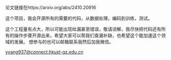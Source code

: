 论文链接在https://arxiv.org/abs/2410.20916

这个项目，我会开源所有的需要的代码，从数据处理，编码到训练，测试。

这个工程量有点大，所以可能出现纰漏甚至错误，敬请谅解，我尽快把代码还有所有的操作步骤开源出来，希望大家可以帮我们查漏补缺，也希望这个能加速这个领域的发展。
想参与的也可以邮箱联系我然后加我微信。

yyang937@connect.hkust-gz.edu.cn
